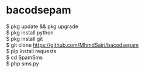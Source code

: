 # bacodsepam
$ pkg update && pkg upgrade<br>
$ pkg install python<br>
$ pkg install git<br>
$ git clone https://github.com/MhmdSairi/bacodsepam<br>
$ pip install requests<br>
$ cd SpamSms<br>
$ php sms.py
